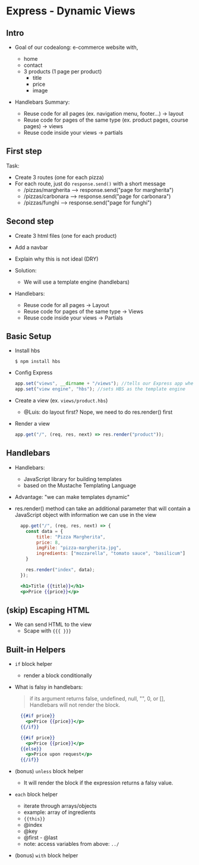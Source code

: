 

# Express - Dynamic Views


<!-- Status: draft -->



## Intro



- Goal of our codealong:  e-commerce website with,

    - home
    - contact
    - 3 products (1 page per product)
      - title
      - price
      - image



- Handlebars Summary:
  - Reuse code for all pages (ex. navigation menu, footer...) -> layout
  - Reuse code for pages of the same type (ex. product pages, course pages) -> views
  - Reuse code inside your views -> partials




## First step


Task:

- Create 3 routes (one for each pizza)
- For each route, just do `response.send()` with a short message
  - /pizzas/margherita --> response.send("page for margherita")
  - /pizzas/carbonara --> response.send("page for carbonara")
  - /pizzas/funghi --> response.send("page for funghi")


## Second step

- Create 3 html files (one for each product)
  <!-- Only LT (ask students to skip this step) -->

- Add a navbar


- Explain why this is not ideal (DRY)

- Solution:
  - We will use a template engine (handlebars)

- Handlebars:
  - Reuse code for all pages → Layout
  - Reuse code for pages of the same type → Views
  - Reuse code inside your views → Partials




## Basic Setup

- Install hbs

    `$ npm install hbs`

- Config Express

    ```javascript
    app.set("views", __dirname + "/views"); //tells our Express app where to look for our views
    app.set("view engine", "hbs"); //sets HBS as the template engine
    ```



- Create a view (ex. `views/product.hbs`)
  - @Luis: do layout first? Nope, we need to do res.render() first


- Render a view

    ```javascript
    app.get("/", (req, res, next) => res.render("product"));
    ```



## Handlebars

- Handlebars:
  - JavaScript library for building templates 
  - based on the Mustache Templating Language

- Advantage: "we can make templates dynamic"


- res.render() method can take an additional parameter that will contain a JavaScript object with information we can use in the view


    ```javascript
      app.get("/", (req, res, next) => {
        const data = {
            title: "Pizza Margherita",
            price: 8,
            imgFile: "pizza-margherita.jpg",
            ingredients: ["mozzarella", "tomato sauce", "basilicum"]
        }

        res.render("index", data);
      });

    ```


    ```hbs
      <h1>Title {{title}}</h1>
      <p>Price {{price}}</p>
    ```

  <!--
  @Luis: Image files
    https://github.com/ironicHackers-Ironhack-Sept-22/ecommerce-ironic-pizzas/tree/main/public/images
  -->


## (skip) Escaping HTML

- We can send HTML to the view
  - Scape with `{{{ }}}`



## Built-in Helpers

- `if` block helper
  - render a block conditionally

- What is falsy in handlebars:
  > if its argument returns false, undefined, null, "", 0, or [], Handlebars will not render the block.


    ```hbs
      {{#if price}}
        <p>Price {{price}}</p>
      {{/if}}
    ```

    ```hbs
      {{#if price}}
        <p>Price {{price}}</p>
      {{else}}
        <p>Price upon request</p>
      {{/if}}
    ```


- (bonus) `unless` block helper
  - It will render the block if the expression returns a falsy value.


- `each` block helper
  - iterate through arrays/objects 
  - example: array of ingredients
  - `{{this}}`
  - @index
  - @key
  - @first - @last
  - note: access variables from above: `../`


- (bonus) `with` block helper

